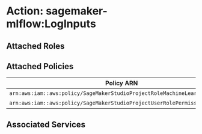 # Action: sagemaker-mlflow:LogInputs

## Attached Roles

## Attached Policies

| Policy ARN | Policy Name |
|------------|-------------|
| `arn:aws:iam::aws:policy/SageMakerStudioProjectRoleMachineLearningPolicy` | [SageMakerStudioProjectRoleMachineLearningPolicy](../policies.md#sagemakerstudioprojectrolemachinelearningpolicy) |
| `arn:aws:iam::aws:policy/SageMakerStudioProjectUserRolePermissionsBoundary` | [SageMakerStudioProjectUserRolePermissionsBoundary](../policies.md#sagemakerstudioprojectuserrolepermissionsboundary) |

## Associated Services

